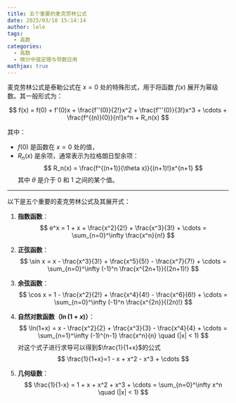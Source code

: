 ```yaml
---
title: 五个重要的麦克劳林公式
date: 2025/03/18 15:14:14
author: lele
tags:
  - 高数
categories:
  - 高数
  - 微分中值定理与导数应用
mathjax: true
---
```

麦克劳林公式是泰勒公式在 $x=0$ 处的特殊形式，用于将函数 $f(x)$ 展开为幂级数。其一般形式为：

$$
f(x) = f(0) + f'(0)x + \frac{f''(0)}{2!}x^2 + \frac{f'''(0)}{3!}x^3 + \cdots + \frac{f^{(n)}(0)}{n!}x^n + R_n(x)
$$

其中：
- $f(0)$ 是函数在 $x=0$ 处的值，
- $R_n(x)$ 是余项，通常表示为拉格朗日型余项：
  $$
  R_n(x) = \frac{f^{(n+1)}(\theta x)}{(n+1)!}x^{n+1}
  $$
  其中 $\theta$ 是介于 $0$ 和 $1$ 之间的某个值。

---

以下是五个重要的麦克劳林公式及其展开式：

1. **指数函数**：
   $$
   e^x = 1 + x + \frac{x^2}{2!} + \frac{x^3}{3!} + \cdots = \sum_{n=0}^\infty \frac{x^n}{n!}
   $$

2. **正弦函数**：
   $$
   \sin x = x - \frac{x^3}{3!} + \frac{x^5}{5!} - \frac{x^7}{7!} + \cdots = \sum_{n=0}^\infty (-1)^n \frac{x^{2n+1}}{(2n+1)!}
   $$

3. **余弦函数**：
   $$
   \cos x = 1 - \frac{x^2}{2!} + \frac{x^4}{4!} - \frac{x^6}{6!} + \cdots = \sum_{n=0}^\infty (-1)^n \frac{x^{2n}}{(2n)!}
   $$

4. **自然对数函数（$\ln(1+x)$）**：
   $$
   \ln(1+x) = x - \frac{x^2}{2} + \frac{x^3}{3} - \frac{x^4}{4} + \cdots = \sum_{n=1}^\infty (-1)^{n-1} \frac{x^n}{n} \quad (|x| < 1)
   $$
   对这个式子进行求导可以得到$\frac{1}{1+x}$的公式
   $$
    \frac{1}{1+x}=1 - x + x^2 - x^3 + \cdots 
   $$

3. **几何级数**：
   $$
   \frac{1}{1-x} = 1 + x + x^2 + x^3 + \cdots = \sum_{n=0}^\infty x^n \quad (|x| < 1)
   $$

